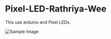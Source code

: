 # Pixel-LED-Rathriya-Wee

This use arduino and Pixel LEDs. 

![Sample Image](https://postimg.cc/75mGCSTy)

